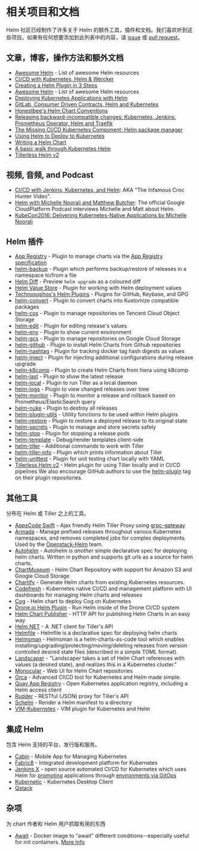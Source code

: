 # 相关项目和文档
Helm 社区已经制作了许多关于 Helm 的额外工具，插件和文档。我们喜欢听到这些项目。如果有任何想要添加到此列表中的内容，请 [issue](https://github.com/kubernetes/helm/issues)
或 [pull request](https://github.com/kubernetes/helm/pulls)。

## 文章，博客，操作方法和额外文档
- [Awesome Helm](https://github.com/cdwv/awesome-helm) - List of awesome Helm resources
- [CI/CD with Kubernetes, Helm & Wercker](https://www.slideshare.net/Diacode/cicd-with-kubernetes-helm-wercker-madscalability)
- [Creating a Helm Plugin in 3 Steps](http://technosophos.com/2017/03/21/creating-a-helm-plugin.html)
- [Awesome Helm](https://github.com/cdwv/awesome-helm) - List of awesome Helm resources
- [Deploying Kubernetes Applications with Helm](https://cloudacademy.com/blog/deploying-kubernetes-applications-with-helm/)
- [GitLab, Consumer Driven Contracts, Helm and Kubernetes](https://medium.com/@enxebre/gitlab-consumer-driven-contracts-helm-and-kubernetes-b7235a60a1cb#.xwp1y4tgi)
- [Honestbee's Helm Chart Conventions](https://gist.github.com/so0k/f927a4b60003cedd101a0911757c605a)
- [Releasing backward-incompatible changes: Kubernetes, Jenkins, Prometheus Operator, Helm and Traefik](https://medium.com/@enxebre/releasing-backward-incompatible-changes-kubernetes-jenkins-plugin-prometheus-operator-helm-self-6263ca61a1b1#.e0c7elxhq)
- [The Missing CI/CD Kubernetes Component: Helm package manager](https://hackernoon.com/the-missing-ci-cd-kubernetes-component-helm-package-manager-1fe002aac680#.691sk2zhu)
- [Using Helm to Deploy to Kubernetes](https://daemonza.github.io/2017/02/20/using-helm-to-deploy-to-kubernetes/)
- [Writing a Helm Chart](https://www.influxdata.com/packaged-kubernetes-deployments-writing-helm-chart/)
- [A basic walk through Kubernetes Helm](https://github.com/muffin87/helm-tutorial)
- [Tillerless Helm v2](https://rimusz.net/tillerless-helm/)

## 视频, 音频, and Podcast

- [CI/CD with Jenkins, Kubernetes, and Helm](https://www.youtube.com/watch?v=NVoln4HdZOY): AKA "The Infamous Croc Hunter Video".
- [Helm with Michelle Noorali and Matthew Butcher](https://gcppodcast.com/post/episode-50-helm-with-michelle-noorali-and-matthew-butcher/): The official Google CloudPlatform Podcast interviews Michelle and Matt about Helm.
- [KubeCon2016: Delivering Kubernetes-Native Applications by Michelle Noorali](https://www.youtube.com/watch?v=zBc1goRfk3k&index=49&list=PLj6h78yzYM2PqgIGU1Qmi8nY7dqn9PCr4)


## Helm 插件

- [App Registry](https://github.com/app-registry/helm-plugin) - Plugin to manage charts via the [App Registry specification](https://github.com/app-registry/spec)
- [helm-backup](https://github.com/maorfr/helm-backup) - Plugin which performs backup/restore of releases in a namespace to/from a file
- [Helm Diff](https://github.com/databus23/helm-diff) - Preview `helm upgrade` as a coloured diff
- [Helm Value Store](https://github.com/skuid/helm-value-store) - Plugin for working with Helm deployment values
- [Technosophos's Helm Plugins](https://github.com/technosophos/helm-plugins) - Plugins for GitHub, Keybase, and GPG
- [helm-convert](https://github.com/ContainerSolutions/helm-convert) - Plugin to convert charts into Kustomize compatible packages
- [helm-cos](https://github.com/imroc/helm-cos) - Plugin to manage repositories on Tencent Cloud Object Storage
- [helm-edit](https://github.com/mstrzele/helm-edit) - Plugin for editing release's values
- [helm-env](https://github.com/adamreese/helm-env) - Plugin to show current environment
- [helm-gcs](https://github.com/nouney/helm-gcs) - Plugin to manage repositories on Google Cloud Storage
- [helm-github](https://github.com/sagansystems/helm-github) - Plugin to install Helm Charts from Github repositories
- [helm-hashtag](https://github.com/balboah/helm-hashtag) - Plugin for tracking docker tag hash digests as values
- [helm-inject](https://github.com/maorfr/helm-inject) - Plugin for injecting additional configurations during release upgrade
- [helm-k8comp](https://github.com/cststack/k8comp) - Plugin to create Helm Charts from hiera using k8comp
- [helm-last](https://github.com/adamreese/helm-last) - Plugin to show the latest release
- [helm-local](https://github.com/adamreese/helm-local) - Plugin to run Tiller as a local daemon
- [helm-logs](https://github.com/maorfr/helm-logs) - Plugin to view changed releases over time
- [helm-monitor](https://github.com/ContainerSolutions/helm-monitor) - Plugin to monitor a release and rollback based on Prometheus/ElasticSearch query
- [helm-nuke](https://github.com/adamreese/helm-nuke) - Plugin to destroy all releases
- [helm-plugin-utils](https://github.com/maorfr/helm-plugin-utils) - Utility functions to be used within Helm plugins
- [helm-restore](https://github.com/maorfr/helm-restore) - Plugin to restore a deployed release to its original state
- [helm-secrets](https://github.com/futuresimple/helm-secrets) - Plugin to manage and store secrets safely
- [helm-stop](https://github.com/IBM/helm-stop) - Plugin for stopping a release pods
- [helm-template](https://github.com/technosophos/helm-template) - Debug/render templates client-side
- [helm-tiller](https://github.com/adamreese/helm-tiller) - Additional commands to work with Tiller
- [helm-tiller-info](https://github.com/maorfr/helm-tiller-info) - Plugin which prints information about Tiller
- [helm-unittest](https://github.com/lrills/helm-unittest) - Plugin for unit testing chart locally with YAML
- [Tillerless Helm v2](https://github.com/rimusz/helm-tiller) - Helm plugin for using Tiller locally and in CI/CD pipelines
We also encourage GitHub authors to use the [helm-plugin](https://github.com/search?q=topic%3Ahelm-plugin&type=Repositories)
tag on their plugin repositories.



## 其他工具
分布在 Helm 或 Tiller 之上的工具。

- [AppsCode Swift](https://github.com/appscode/swift) - Ajax friendly Helm Tiller Proxy using [grpc-gateway](https://github.com/grpc-ecosystem/grpc-gateway)
- [Armada](https://github.com/att-comdev/armada) - Manage prefixed releases throughout various Kubernetes namespaces, and removes completed jobs for complex deployments. Used by the [Openstack-Helm](https://github.com/openstack/openstack-helm) team.
- [Autohelm](https://github.com/reactiveops/autohelm) - Autohelm is _another_ simple declarative spec for deploying helm charts. Written in python and supports git urls as a source for helm charts.
- [ChartMuseum](https://github.com/chartmuseum/chartmuseum) - Helm Chart Repository with support for Amazon S3 and Google Cloud Storage
- [Chartify](https://github.com/appscode/chartify) - Generate Helm charts from existing Kubernetes resources.
- [Codefresh](https://codefresh.io) - Kubernetes native CI/CD and management platform with UI dashboards for managing Helm charts and releases
- [Cog](https://github.com/ohaiwalt/cog-helm) - Helm chart to deploy Cog on Kubernetes
- [Drone.io Helm Plugin](http://plugins.drone.io/ipedrazas/drone-helm/) - Run Helm inside of the Drone CI/CD system
- [Helm Chart Publisher](https://github.com/luizbafilho/helm-chart-publisher) - HTTP API for publishing Helm Charts in an easy way
- [Helm.NET](https://github.com/qmfrederik/helm) - A .NET client for Tiller's API
- [Helmfile](https://github.com/roboll/helmfile) - Helmfile is a declarative spec for deploying helm charts
- [Helmsman](https://github.com/Praqma/helmsman) - Helmsman is a helm-charts-as-code tool which enables installing/upgrading/protecting/moving/deleting releases from version controlled desired state files (described in a simple TOML format).
- [Landscaper](https://github.com/Eneco/landscaper/) - "Landscaper takes a set of Helm Chart references with values (a desired state), and realizes this in a Kubernetes cluster."
- [Monocular](https://github.com/helm/monocular) - Web UI for Helm Chart repositories
- [Orca](https://github.com/nuvo/orca) - Advanced CI\CD tool for Kubernetes and Helm made simple.
- [Quay App Registry](https://coreos.com/blog/quay-application-registry-for-kubernetes.html) - Open Kubernetes application registry, including a Helm access client
- [Rudder](https://github.com/AcalephStorage/rudder) - RESTful (JSON) proxy for Tiller's API
- [Schelm](https://github.com/databus23/schelm) - Render a Helm manifest to a directory
- [VIM-Kubernetes](https://github.com/andrewstuart/vim-kubernetes) - VIM plugin for Kubernetes and Helm

## 集成 Helm

包含 Helm 支持的平台，发行版和服务。

- [Cabin](http://www.skippbox.com/cabin/) - Mobile App for Managing Kubernetes
- [Fabric8](https://fabric8.io) - Integrated development platform for Kubernetes
- [Jenkins X](https://jenkins-x.io/) - open source automated CI/CD for Kubernetes which uses Helm for [promoting](https://jenkins-x.io/about/features/#promotion) applications through [environments via GitOps](https://jenkins-x.io/about/features/#environments)
- [Kubernetic](https://kubernetic.com/) - Kubernetes Desktop Client
- [Qstack](https://qstack.com)

## 杂项

为 chart 作者和 Helm 用户抓取有用的东西

- [Await](https://github.com/saltside/await) - Docker image to "await" different conditions--especially useful for init containers. [More Info](http://blog.slashdeploy.com/2017/02/16/introducing-await/)

